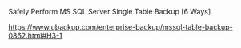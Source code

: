 Safely Perform MS SQL Server Single Table Backup [6 Ways]


https://www.ubackup.com/enterprise-backup/mssql-table-backup-0862.html#H3-1

